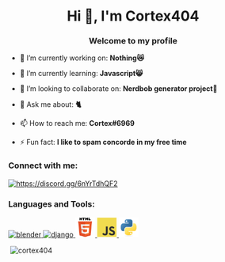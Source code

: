 <h1 align="center">Hi 👋, I'm Cortex404</h1>
<h3 align="center">Welcome to my profile</h3>

- 🔭 I’m currently working on: **Nothing😿**

- 🌱 I’m currently learning: **Javascript😸**

- 👯 I’m looking to collaborate on: **Nerdbob generator project💪**

- 💬 Ask me about: **🐈**

- 📫 How to reach me: **Cortex#6969**

- ⚡ Fun fact: **I like to spam concorde in my free time**

<h3 align="left">Connect with me:</h3>
<p align="left">
<a href="https://discord.gg/https://discord.gg/6nYrTdhQF2" target="blank"><img align="center" src="https://raw.githubusercontent.com/rahuldkjain/github-profile-readme-generator/master/src/images/icons/Social/discord.svg" alt="https://discord.gg/6nYrTdhQF2" height="30" width="40" /></a>
</p>

<h3 align="left">Languages and Tools:</h3>
<p align="left"> <a href="https://www.blender.org/" target="_blank" rel="noreferrer"> <img src="https://download.blender.org/branding/community/blender_community_badge_white.svg" alt="blender" width="40" height="40"/> </a> <a href="https://www.djangoproject.com/" target="_blank" rel="noreferrer"> <img src="https://cdn.worldvectorlogo.com/logos/django.svg" alt="django" width="40" height="40"/> </a> <a href="https://www.w3.org/html/" target="_blank" rel="noreferrer"> <img src="https://raw.githubusercontent.com/devicons/devicon/master/icons/html5/html5-original-wordmark.svg" alt="html5" width="40" height="40"/> </a> <a href="https://developer.mozilla.org/en-US/docs/Web/JavaScript" target="_blank" rel="noreferrer"> <img src="https://raw.githubusercontent.com/devicons/devicon/master/icons/javascript/javascript-original.svg" alt="javascript" width="40" height="40"/> </a> <a href="https://www.python.org" target="_blank" rel="noreferrer"> <img src="https://raw.githubusercontent.com/devicons/devicon/master/icons/python/python-original.svg" alt="python" width="40" height="40"/> </a> </p>

<p>&nbsp;<img align="center" src="https://github-readme-stats.vercel.app/api?username=cortex404&show_icons=true&locale=en" alt="cortex404" /></p>

